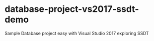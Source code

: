 # database-project-vs2017-ssdt-demo
Sample Database project  easy with Visual Studio 2017 exploring SSDT
